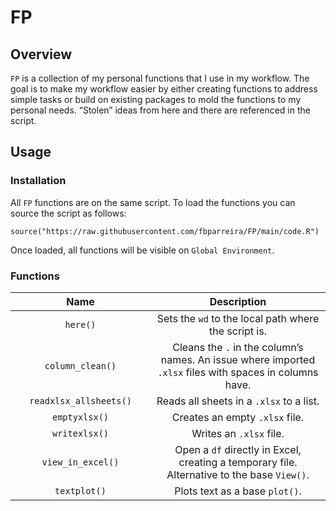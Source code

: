# FP

## Overview

`FP` is a collection of my personal functions that I use in my workflow.
The goal is to make my workflow easier by either creating functions to
address simple tasks or build on existing packages to mold the functions
to my personal needs. “Stolen” ideas from here and there are referenced
in the script.

## Usage

### Installation

All `FP` functions are on the same script. To load the functions you can
source the script as follows:

    source("https://raw.githubusercontent.com/fbparreira/FP/main/code.R")

Once loaded, all functions will be visible on `Global Environment`.

### Functions

<table>
<colgroup>
<col style="width: 44%" />
<col style="width: 55%" />
</colgroup>
<thead>
<tr class="header">
<th style="text-align: center;"><strong>Name</strong></th>
<th style="text-align: center;"><strong>Description</strong></th>
</tr>
</thead>
<tbody>
<tr class="odd">
<td style="text-align: center;"><code>here()</code></td>
<td style="text-align: center;">Sets the <code>wd</code> to the local
path where the script is.</td>
</tr>
<tr class="even">
<td style="text-align: center;"><code>column_clean()</code></td>
<td style="text-align: center;">Cleans the <code>.</code> in the
column’s names. An issue where imported <code>.xlsx</code> files with
spaces in columns have.</td>
</tr>
<tr class="odd">
<td style="text-align: center;"><code>readxlsx_allsheets()</code></td>
<td style="text-align: center;">Reads all sheets in a <code>.xlsx</code>
to a list.</td>
</tr>
<tr class="even">
<td style="text-align: center;"><code>emptyxlsx()</code></td>
<td style="text-align: center;">Creates an empty <code>.xlsx</code>
file.</td>
</tr>
<tr class="odd">
<td style="text-align: center;"><code>writexlsx()</code></td>
<td style="text-align: center;">Writes an <code>.xlsx</code> file.</td>
</tr>
<tr class="even">
<td style="text-align: center;"><code>view_in_excel()</code></td>
<td style="text-align: center;">Open a <code>df</code> directly in
Excel, creating a temporary file. Alternative to the base
<code>View()</code>.</td>
</tr>
<tr class="odd">
<td style="text-align: center;"><code>textplot()</code></td>
<td style="text-align: center;">Plots text as a base
<code>plot()</code>.</td>
</tr>
</tbody>
</table>
